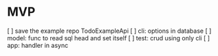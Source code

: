 # MVP

[ ] save the example repo TodoExampleApi
[ ] cli: options in database
[ ] model: func to read sql head and set itself
[ ] test: crud using only cli
[ ] app: handler in async
